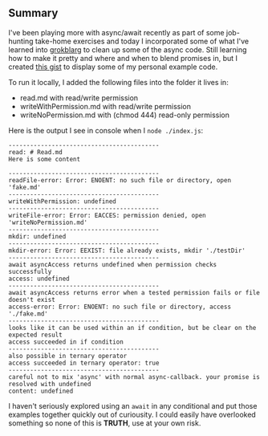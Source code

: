 <!-- @meta
Title: Fun with async/await
Author: Ryan K Harris
Keywords: javascript async
Created: 15Nov2017
Updated: 15Nov2017
Version: 0.3.2
-->


## Summary
I've been playing more with async/await recently as part of some job-hunting take-home exercises and today I incorporated some of what I've learned into [grokblarg](https://github.com/ryankharris/grokblarg) to clean up some of the async code. Still learning how to make it pretty and where and when to blend promises in, but I created [this gist](https://gist.github.com/ryankharris/bf5cd84d31f0ba547fb3e865058154ca) to display some of my personal example code.

To run it locally, I added the following files into the folder it lives in:
- read.md with read/write permission
- writeWithPermission.md with read/write permission
- writeNoPermission.md with (chmod 444) read-only permission

Here is the output I see in console when I `node ./index.js`:


    ------------------------------------------
    read: # Read.md
    Here is some content

    ------------------------------------------
    readFile-error: Error: ENOENT: no such file or directory, open 'fake.md'
    ------------------------------------------
    writeWithPermission: undefined
    ------------------------------------------
    writeFile-error: Error: EACCES: permission denied, open 'writeNoPermission.md'
    ------------------------------------------
    mkdir: undefined
    ------------------------------------------
    mkdir-error: Error: EEXIST: file already exists, mkdir './testDir'
    ------------------------------------------
    await asyncAccess returns undefined when permission checks successfully
    access: undefined
    ------------------------------------------
    await asyncAccess returns error when a tested permission fails or file doesn't exist
    access-error: Error: ENOENT: no such file or directory, access './fake.md'
    ------------------------------------------
    looks like it can be used within an if condition, but be clear on the expected result
    access succeeded in if condition
    ------------------------------------------
    also possible in ternary operator
    access succeeded in ternary operator: true
    ------------------------------------------
    careful not to mix 'async' with normal async-callback. your promise is resolved with undefined
    content: undefined

I haven't seriously explored using an `await` in any conditional and put those examples together quickly out of curiousity. I could easily have overlooked something so none of this is __TRUTH__, use at your own risk.
